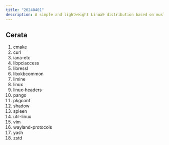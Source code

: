 ```yaml
---
title: "20240401"
description: A simple and lightweight Linux® distribution based on musl libc and toybox
---
```


## Cerata
1. cmake
2. curl
3. iana-etc
4. libpciaccess
5. libressl
6. libxkbcommon
7. limine
8. linux
9. linux-headers
10. pango
11. pkgconf
12. shadow
13. spleen
14. util-linux
15. vim
16. wayland-protocols
17. yash
18. zstd

